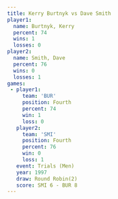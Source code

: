 ```yaml
---
title: Kerry Burtnyk vs Dave Smith
player1:              
  name: Burtnyk, Kerry
  percent: 74         
  wins: 1             
  losses: 0           
player2:              
  name: Smith, Dave   
  percent: 76         
  wins: 0             
  losses: 1           
games:
 - player1:          
     team: 'BUR'     
     position: Fourth
     percent: 74     
     win: 1          
     loss: 0         
   player2:          
     team: 'SMI'     
     position: Fourth
     percent: 76     
     win: 0          
     loss: 1         
   event: Trials (Men) 
   year: 1997          
   draw: Round Robin(2)
   score: SMI 6 - BUR 8
---
```

